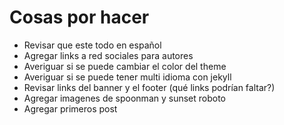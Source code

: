 # Cosas por hacer

* Revisar que este todo en español
* Agregar links a red sociales para autores
* Averiguar si se puede cambiar el color del theme
* Averiguar si se puede tener multi idioma con jekyll
* Revisar links del banner y el footer (qué links podrían faltar?)
* Agregar imagenes de spoonman y sunset roboto
* Agregar primeros post